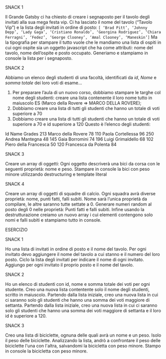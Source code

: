 SNACK 1

Il Grande Gatsby ci ha chiesto di creare i segnaposto per il tavolo degli invitati alla sua mega festa vip.
Ci ha lasciato il nome del tavolo (“Tavolo Vip”) e la lista degli invitati in ordine di posto: `[ ‘Brad Pitt’, ‘Johnny Depp’, ‘Lady Gaga’, ‘Cristiano Ronaldo’, ‘Georgina Rodriguez’, ‘Chiara Ferragni’, ‘Fedez’, ‘George Clooney’, ‘Amal Clooney’, ‘Maneskin’]`
Ma la tipografia per stampare il tutto vuole che le mandiamo una lista di ospiti in cui ogni ospite sia un oggetto javascript che ha come attributi: nome del tavolo, nome dell’ospite e posto occupato.
Generiamo e stampiamo in console la lista per i segnaposto.


SNACK 2

Abbiamo un elenco degli studenti di una facoltà, identificati da _id_, _Nome_ e _somma totale_ dei loro voti di esame...
1. Per preparare l’aula di un nuovo corso, dobbiamo stampare le targhe col nome degli studenti: creare una lista contenente il loro nome tutto in maiuscolo
ES (Marco della Rovere => MARCO DELLA ROVERE);
2. Dobbiamo creare una lista di tutti gli studenti che hanno un totale di voti superiore a 70
3. Dobbiamo creare una lista di tutti gli studenti che hanno un totale di voti superiore a 70 e id superiore a 120
Questo è l’elenco degli studenti:

Id  Name                Grades
213 Marco della Rovere      78
110 Paola Cortellessa       96
250 Andrea Mantegna         48
145 Gaia Borromini          74
196 Luigi Grimaldello       68
102 Piero della Francesca   50
120 Francesca da Polenta    84


SNACK 3

Creare un array di oggetti:
Ogni oggetto descriverà una bici da corsa con le seguenti proprietà: nome e peso.
Stampare in console la bici con peso minore utilizzando destructuring e template literal


SNACK 4

Creare un array di oggetti di squadre di calcio. Ogni squadra avrà diverse proprietà: nome, punti fatti, falli subiti.
Nome sarà l’unica proprietà da compilare, le altre saranno tutte settate a 0.
Generare numeri random al posto degli 0 nelle proprietà: Punti fatti e falli subiti.
Infine usando la destrutturazione creiamo un nuovo array i cui elementi contengono solo nomi e falli subiti e stampiamo tutto in console.

ESERCIZIO

SNACK 1

Ho una lista di invitati in ordine di posto e il nome del tavolo.
Per ogni invitato devo aggiungere il nome del tavolo a cui stanno e il numero del loro posto.
Ciclo la lista degli invitati per indicare il nome di ogni invitato.
Aggiungo per ogni invitato il proprio posto e il nome del tavolo.


SNACK 2 

Ho un elenco di studenti con id, nome e somma totale dei voti per ogni studente.
Creo una nuova lista contentente solo il nome degli studenti, scritto in maiuscolo.
Partendo dalla lista iniziale, creo una nuova lista in cui ci saranno solo gli studenti che hanno una somma dei voti maggiore di settanta.
Partendo dalla lista iniziale, creo una nuova lista in cui ci saranno solo gli studenti che hanno una somma dei voti maggiore di settanta e il loro id è superiore a 120.

SNACK 3

Creo una lista di biciclette, ognuna delle quali avrà un nome e un peso.
Isolo il peso delle biciclette.
Analizzando la lista, andrò a confrontare il peso delle biciclette l'una con l'altra, salvandomi la bicicletta con peso minore.
Stampo in console la bicicletta con peso minore.